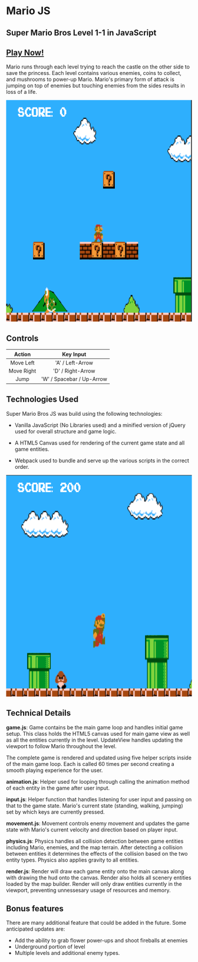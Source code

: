 # Mario JS
## Super Mario Bros Level 1-1 in JavaScript

## [Play Now!](https://tylerreichle.github.io/mario_js/)

 Mario runs through each level trying to reach the castle on the other side to save the princess. Each level contains various enemies, coins to collect, and mushrooms to power-up Mario. Mario's primary form of attack is jumping on top of enemies but touching enemies from the sides results in loss of a life.

<img src="docs/screens/intro.png" alt="Screenshot One" width="760" height="600"/>

 ## Controls

| Action     | Key Input                       |
|:----------:|:-------------------------------:|
| Move Left  | 'A' / Left-Arrow               |
| Move Right | 'D' / Right-Arrow              |
| Jump       | 'W' / Spacebar / Up-Arrow      |

## Technologies Used

Super Mario Bros JS was build using the following technologies:

- Vanilla JavaScript (No Libraries used) and a minified version of jQuery used for overall structure and game logic.

- A HTML5 Canvas used for rendering of the current game state and all game entities.

- Webpack used to bundle and serve up the various scripts in the correct order.

<img src="docs/screens/big_mario.png" alt="Screenshot Two" width="760" height="600"/>

## Technical Details

**game.js**: Game contains be the main game loop and handles initial game setup. This class holds the HTML5 canvas used for main game view as well as all the entities currently in the level. UpdateView handles updating the viewport to follow Mario throughout the level.

The complete game is rendered and updated using five helper scripts inside of the main game loop. Each is called 60 times per second creating a smooth playing experience for the user.

**animation.js**: Helper used for looping through calling the animation method of each entity in the game after user input.

**input.js**: Helper function that handles listening for user input and passing on that to the game state. Mario's current state (standing, walking, jumping) set by which keys are currently pressed.

**movement.js**: Movement controls enemy movement and updates the game state with Mario's current velocity and direction based on player input.

**physics.js**: Physics handles all collision detection between game entities including Mario, enemies, and the map terrain. After detecting a collision between entities it determines the effects of the collision based on the two entity types. Physics also applies gravity to all entities.

**render.js**: Render will draw each game entity onto the main canvas along with drawing the hud onto the canvas. Render also holds all scenery entities loaded by the map builder. Render will only draw entities currently in the viewport, preventing unnessesary usage of resources and memory.

## Bonus features
There are many additional feature that could be added in the future. Some anticipated updates are:

- Add the ability to grab flower power-ups and shoot fireballs at enemies
- Underground portion of level
- Multiple levels and additional enemy types.
